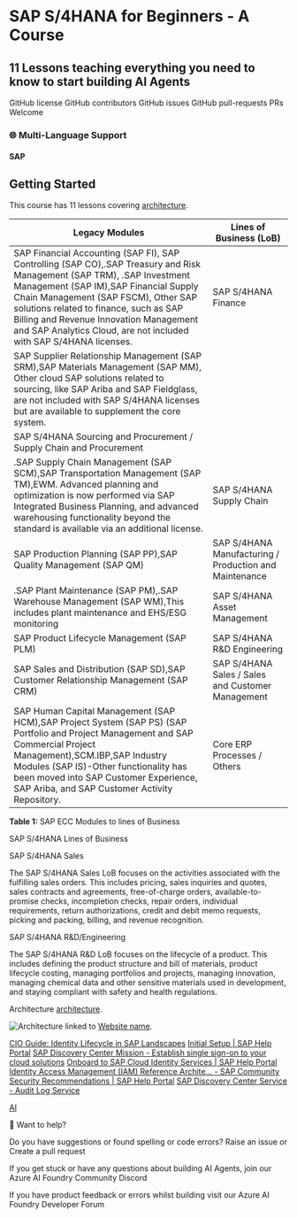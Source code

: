 # SAP S/4HANA for Beginners - A Course


## 11 Lessons teaching everything you need to know to start building AI Agents

GitHub license GitHub contributors GitHub issues GitHub pull-requests PRs Welcome

### 🌐 Multi-Language Support

#### SAP

## Getting Started

This course has 11 lessons covering [architecture](#architecture).

| Legacy Modules  | Lines of Business (LoB) |  
| ----- | -------- |
| SAP Financial Accounting (SAP FI), SAP Controlling (SAP CO),.SAP Treasury and Risk Management (SAP TRM), .SAP Investment Management (SAP IM),SAP Financial Supply Chain Management (SAP FSCM), Other SAP solutions related to finance, such as SAP Billing and Revenue Innovation Management and SAP Analytics Cloud, are not included with SAP S/4HANA licenses. | SAP S/4HANA Finance |
| SAP Supplier Relationship Management (SAP SRM),SAP Materials Management (SAP MM), Other cloud SAP solutions related to sourcing, like SAP Ariba and SAP Fieldglass, are not included with SAP S/4HANA licenses but are available to supplement the core system.
 | SAP S/4HANA Sourcing and Procurement / Supply Chain and Procurement |
| .SAP Supply Chain Management (SAP SCM),SAP Transportation Management (SAP TM),EWM. Advanced planning and optimization is now performed via SAP Integrated Business Planning, and advanced warehousing functionality beyond the standard is available via an additional license. | SAP S/4HANA Supply Chain |
| SAP Production Planning (SAP PP),SAP Quality Management (SAP QM) | SAP S/4HANA Manufacturing / Production and Maintenance |
| .SAP Plant Maintenance (SAP PM),.SAP Warehouse Management (SAP WM),This includes plant maintenance and EHS/ESG monitoring| SAP S/4HANA Asset Management |
| SAP Product Lifecycle Management (SAP PLM) | SAP S/4HANA R&D Engineering |
| SAP Sales and Distribution (SAP SD),SAP Customer Relationship Management (SAP CRM) | SAP S/4HANA Sales / Sales and Customer Management | 
| SAP Human Capital Management (SAP HCM),SAP Project System (SAP PS) (SAP Portfolio and Project Management and SAP Commercial Project Management),SCM.IBP,SAP Industry Modules (SAP IS)-Other functionality has been moved into SAP Customer Experience, SAP Ariba, and SAP Customer Activity Repository. | Core ERP Processes / Others | 

**Table 1:** SAP ECC Modules to lines of Business

SAP S/4HANA Lines of Business

SAP S/4HANA Sales

The SAP S/4HANA Sales LoB focuses on the activities associated with the fulfilling sales orders. This includes pricing, sales inquiries and quotes, sales contracts and agreements, free-of-charge orders, available-to-promise checks, incompletion checks, repair orders, individual requirements, return authorizations, credit and debit memo requests, picking and packing, billing, and revenue recognition.

SAP S/4HANA R&D/Engineering

The SAP S/4HANA R&D LoB focuses on the lifecycle of a product. This includes defining the product structure and bill of materials, product lifecycle costing, managing portfolios and projects, managing innovation, managing chemical data and other sensitive materials used in development, and staying compliant with safety and health regulations.

Architecture [architecture](/page/#architecture).

![Architecture](https://image.example.com "Link title") linked to [Website name](https://website.com).

[CIO Guide: Identity Lifecycle in SAP Landscapes](https://www.sap.com/documents/2018/05/38ce7d25-067d-0010-87a3-c30de2ffd8ff.html)
[Initial Setup | SAP Help Portal](https://help.sap.com/docs/start/sap-start/setup)
[SAP Discovery Center Mission - Establish single sign-on to your cloud solutions](https://discovery-center.cloud.sap/missiondetail/3114/3151/)
[Onboard to SAP Cloud Identity Services | SAP Help Portal](https://help.sap.com/docs/btp/btp-admin-guide/onboard-to-sap-cloud-identity-services)
[Identity Access Management (IAM) Reference Archite... - SAP Community](https://community.sap.com/t5/technology-blog-posts-by-sap/identity-access-management-iam-reference-architectures-2024/ba-p/13697891)
[Security Recommendations | SAP Help Portal](https://help.sap.com/docs/SAP_S4HANA_CLOUD/55a7cb346519450cb9e6d21c1ecd6ec1/fafa6639cf7b4265b68da63efbc8fb96.html)
[SAP Discovery Center Service - Audit Log Service](https://discovery-center.cloud.sap/serviceCatalog/audit-log-service?region=all)

[AI](https://github.com/microsoft/ai-agents-for-beginners)

🙏 Want to help?

Do you have suggestions or found spelling or code errors? Raise an issue or Create a pull request

If you get stuck or have any questions about building AI Agents, join our Azure AI Foundry Community Discord

If you have product feedback or errors whilst building visit our Azure AI Foundry Developer Forum
